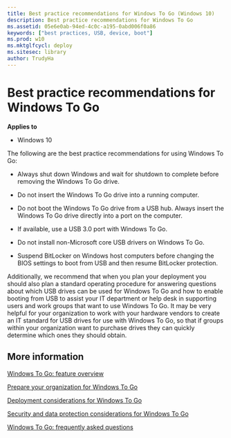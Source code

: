 ```yaml
---
title: Best practice recommendations for Windows To Go (Windows 10)
description: Best practice recommendations for Windows To Go
ms.assetid: 05e6e0ab-94ed-4c0c-a195-0abd006f0a86
keywords: ["best practices, USB, device, boot"]
ms.prod: w10
ms.mktglfcycl: deploy
ms.sitesec: library
author: TrudyHa
---
```


# Best practice recommendations for Windows To Go


**Applies to**

-   Windows 10

The following are the best practice recommendations for using Windows To Go:

-   Always shut down Windows and wait for shutdown to complete before removing the Windows To Go drive.

-   Do not insert the Windows To Go drive into a running computer.

-   Do not boot the Windows To Go drive from a USB hub. Always insert the Windows To Go drive directly into a port on the computer.

-   If available, use a USB 3.0 port with Windows To Go.

-   Do not install non-Microsoft core USB drivers on Windows To Go.

-   Suspend BitLocker on Windows host computers before changing the BIOS settings to boot from USB and then resume BitLocker protection.

Additionally, we recommend that when you plan your deployment you should also plan a standard operating procedure for answering questions about which USB drives can be used for Windows To Go and how to enable booting from USB to assist your IT department or help desk in supporting users and work groups that want to use Windows To Go. It may be very helpful for your organization to work with your hardware vendors to create an IT standard for USB drives for use with Windows To Go, so that if groups within your organization want to purchase drives they can quickly determine which ones they should obtain.

## More information


[Windows To Go: feature overview](windows-to-go-overview.md)

[Prepare your organization for Windows To Go](prepare-your-organization-for-windows-to-go.md)

[Deployment considerations for Windows To Go](deployment-considerations-for-windows-to-go.md)

[Security and data protection considerations for Windows To Go](security-and-data-protection-considerations-for-windows-to-go.md)

[Windows To Go: frequently asked questions](windows-to-go-frequently-asked-questions.md)

 

 





